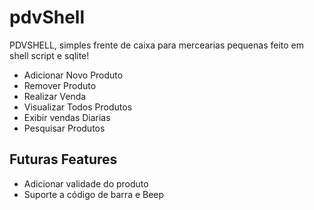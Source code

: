 # pdvShell
PDVSHELL, simples frente de caixa para  mercearias pequenas feito em shell script e sqlite!

* Adicionar Novo Produto
* Remover Produto
* Realizar Venda
* Visualizar Todos Produtos
* Exibir vendas Diarias
* Pesquisar Produtos

## Futuras Features
* Adicionar validade do produto
* Suporte a código de barra e Beep
<!--
Só uma sugestão Jeff...
# Mercearia

Mercearia is a simple point of sale display software for small grocerie stores made on shell sript and sqlite!

* Add new product
* Remove product
* Sell
* See all products
* Show daily sales 
* Search products

## Future Features
* Add product expiration date 
* barcode and beep support
-->
